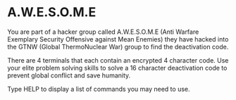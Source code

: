# A.W.E.S.O.M.E

You are part of a hacker group called A.W.E.S.O.M.E (Anti Warfare Exemplary Security Offensive against Mean Enemies) they have hacked into the GTNW (Global ThermoNuclear War) group to find the deactivation code. 

There are 4 terminals that each contain an encrypted 4 character code. Use your elite problem solving skills to solve a 16 character deactivation code to prevent global conflict and save humanity.

Type HELP to display a list of commands you may need to use.
